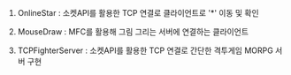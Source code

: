 1. OnlineStar
   : 소켓API를 활용한 TCP 연결로 클라이언트로 '*' 이동 및 확인
   
2. MouseDraw
   : MFC를 활용해 그림 그리는 서버에 연결하는 클라이언트 
  
3. TCPFighterServer
   : 소켓API를 활용한 TCP 연결로 간단한 격투게임 MORPG 서버 구현

